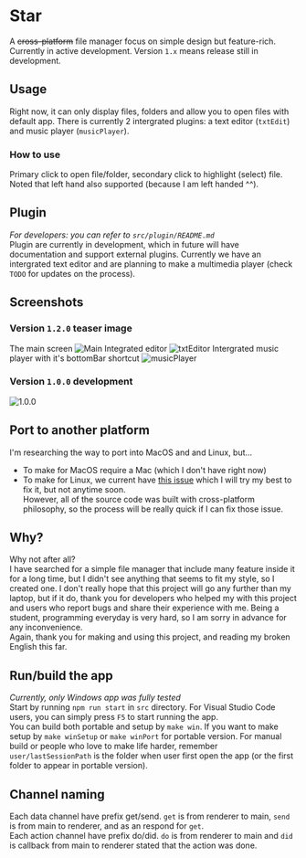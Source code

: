# Star
A ~~cross-platform~~ file manager focus on simple design but feature-rich. Currently in active development. Version `1.x` means release still in development. 

## Usage
Right now, it can only display files, folders and allow you to open files with default app. There is currently 2 intergrated plugins: a text editor (`txtEdit`) and music player (`musicPlayer`).

### How to use
Primary click to open file/folder, secondary click to highlight (select) file. Noted that left hand also supported (because I am left handed ^^).

## Plugin
*For developers: you can refer to `src/plugin/README.md`* \
Plugin are currently in development, which in future will have documentation and support external plugins. Currently we have an intergrated text editor and are planning to make a multimedia player (check `TODO` for updates on the process).

## Screenshots
### Version `1.2.0` teaser image
The main screen
![Main](https://cdn.discordapp.com/attachments/851724380626485269/851724489326067722/unknown.png)
Integrated editor
![txtEditor](https://cdn.discordapp.com/attachments/851724380626485269/851738072584421416/unknown.png)
Intergrated music player with it's bottomBar shortcut
![musicPlayer](https://cdn.discordapp.com/attachments/851724380626485269/854282083663609875/unknown.png)
### Version `1.0.0` development
![1.0.0](https://cdn.discordapp.com/attachments/704502790055133245/808542256427958282/unknown.png)

## Port to another platform
I'm researching the way to port into MacOS and and Linux, but...
- To make for MacOS require a Mac (which I don't have right now)
- To make for Linux, we current have [this issue](https://github.com/electron-userland/electron-build-service/issues/9) which I will try my best to fix it, but not anytime soon. \
However, all of the source code was built with cross-platform philosophy, so the process will be really quick if I can fix those issue.

## Why?
Why not after all? \
I have searched for a simple file manager that include many feature inside it for a long time, but I didn't see anything that seems to fit my style, so I created one. I don't really hope that this project will go any further than my laptop, but if it do, thank you for developers who helped my with this project and users who report bugs and share their experience with me. Being a student, programming everyday is very hard, so I am sorry in advance for any inconvenience. \
Again, thank you for making and using this project, and reading my broken English this far.

## Run/build the app
*Currently, only Windows app was fully tested* \
Start by running `npm run start` in `src` directory. For Visual Studio Code users, you can simply press `F5` to start running the app. \
You can build both portable and setup by `make win`. If you want to make setup by `make winSetup` or `make winPort` for portable version. For manual build or people who love to make life harder, remember `user/lastSessionPath` is the folder when user first open the app (or the first folder to appear in portable version).

## Channel naming
Each data channel have prefix get/send. `get` is from renderer to main, `send` is from main to renderer, and as an respond for `get`. \
Each action channel have prefix do/did. `do` is from renderer to main and `did` is callback from main to renderer stated that the action was done.
